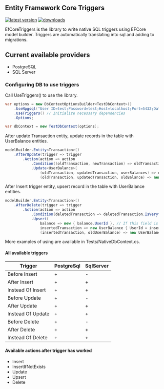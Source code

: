 Entity Framework Core Triggers
--------------------

[![latest version](https://img.shields.io/nuget/v/Laraue.EfCoreTriggers)](https://www.nuget.org/packages/Laraue.EfCoreTriggers) [![downloads](https://img.shields.io/nuget/dt/Laraue.EfCoreTriggers)](https://www.nuget.org/packages/Laraue.EfCoreTriggers)

EfCoreTriggers is the library to write native SQL triggers using EFCore model builder. Triggers are automatically translating into sql and adding to migrations.

## Current available providers

- PostgreSQL
- SQL Server

### Configuring DB to use triggers

Call UseTriggers() to use the library.

```cs
var options = new DbContextOptionsBuilder<TestDbContext>()
    .UseNpgsql("User ID=test;Password=test;Host=localhost;Port=5432;Database=test;")
    .UseTriggers() // Initialize necessary dependencies
    .Options;

var dbContext = new TestDbContext(options);
```

After update Transaction entity, update records in the table with UserBalance entities.

```cs
modelBuilder.Entity<Transaction>()
    .AfterUpdate(trigger => trigger
        .Action(action => action
            .Condition((oldTransaction, newTransaction) => oldTransaction.IsVeryfied && newTransaction.IsVeryfied) // Executes only if condition met 
            .Update<UserBalance>(
                (oldTransaction, updatedTransaction, userBalances) => userBalances.UserId == oldTransaction.UserId, // Will be updated entities with matched condition
                (oldTransaction, updatedTransaction, oldBalance) => new UserBalance { Balance = oldBalance.Balance + updatedTransaction.Value - oldTransaction.Value }))); // New values for matched entities.
```

After Insert trigger entity, upsert record in the table with UserBalance entities.

```cs
modelBuilder.Entity<Transaction>()
    .AfterDelete(trigger => trigger
        .Action(action => action
            .Condition(deletedTransaction => deletedTransaction.IsVeryfied)
            .Upsert(
                balance => new { balance.UserId }, // If this field is matched, will be executed update operation else insert
                insertedTransaction => new UserBalance { UserId = insertedTransaction.UserId, Balance = insertedTransaction.Value }, // Insert, if value didn't exist
                (insertedTransaction, oldUserBalance) => new UserBalance { Balance = oldUserBalance.Balance + insertedTransaction.Value }))); // Update if value existed
```

More examples of using are available in Tests/NativeDbContext.cs.

#### All available triggers

| Trigger | PostgreSql | SqlServer |
| --- | --- | --- |
| Before Insert | + | - |
| After Insert | + | + |
| Instead Of Insert | + | + |
| Before Update | + | - |
| After Update | + | + |
| Instead Of Update | + | + |
| Before Delete | + | - |
| After Delete | + | + |
| Instead Of Delete | + | + |

#### Available actions after trigger has worked

- Insert
- InsertIfNotExists
- Update
- Upsert
- Delete